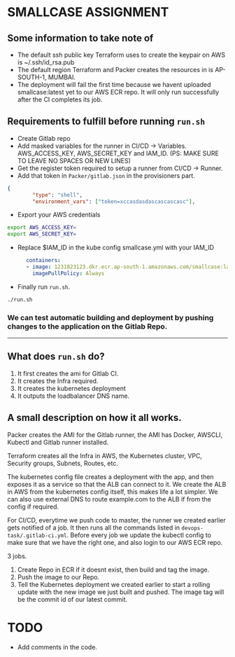 # SMALLCASE ASSIGNMENT

## Some information to take note of

- The default ssh public key Terraform uses to create the keypair on AWS is ~/.ssh/id_rsa.pub
- The default region Terraform and Packer creates the resources in is AP-SOUTH-1, MUMBAI.
- The deployment will fail the first time because we havent uploaded smallcase:latest yet to our AWS ECR repo. It will only run successfully after the CI completes its job.

## Requirements to fulfill before running `run.sh`

- Create Gitlab repo
- Add masked variables for the runner in CI/CD -> Variables. AWS_ACCESS_KEY, AWS_SECRET_KEY and IAM_ID. (PS: MAKE SURE TO LEAVE NO SPACES OR NEW LINES)
- Get the register token required to setup a runner from CI/CD -> Runner.
- Add that token in `Packer/gitlab.json` in the provisioners part.

```json      
{
        "type": "shell",
        "environment_vars": ["token=xccasdasdascascascasc"],
```

- Export your AWS credentials 

```sh
export AWS_ACCESS_KEY=
export AWS_SECRET_KEY=
```

- Replace $IAM_ID in the kube config smallcase.yml with your IAM_ID

```yml
      containers:
      - image: 1231823123.dkr.ecr.ap-south-1.amazonaws.com/smallcase:latest
        imagePullPolicy: Always
```


- Finally run `run.sh`.

```sh
./run.sh
```

### We can test automatic building and deployment by pushing changes to the application on the Gitlab Repo.

-----------

## What does `run.sh` do?

1) It first creates the ami for Gitlab CI.
2) It creates the Infra required.
3) It creates the kubernetes deployment
4) It outputs the loadbalancer DNS name.

## A small description on how it all works.

Packer creates the AMI for the Gitlab runner, the AMI has Docker, AWSCLI, Kubectl and Gitlab runner installed.

Terraform creates all the Infra in AWS, the Kubernetes cluster, VPC, Security groups, Subnets, Routes, etc.

The kubernetes config file creates a deployment with the app, and then exposes it as a service so that the ALB can connect to it. We create the ALB in AWS from the kubernetes config itself, this makes life a lot simpler. We can also use external DNS to route example.com to the ALB if from the config if required.

For CI/CD, everytime we push code to master, the runner we created earlier gets notified of a job. It then runs all the commands listed in `devops-task/.gitlab-ci.yml`. Before every job we update the kubectl config to make sure that we have the right one, and also login to our AWS ECR repo.

3 jobs.

1) Create Repo in ECR if it doesnt exist, then build and tag the image.
2) Push the image to our Repo.
3) Tell the Kubernetes deployment we created earlier to start a rolling update with the new image we just built and pushed. The image tag will be the commit id of our latest commit.



# TODO 
- Add comments in the code.